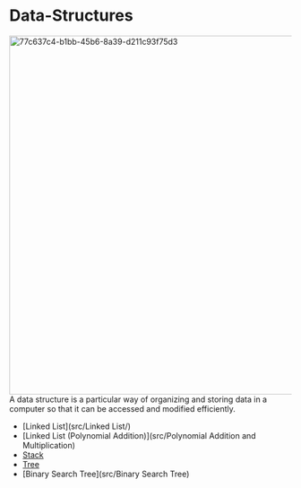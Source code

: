 # Data-Structures
<img width="640" alt="77c637c4-b1bb-45b6-8a39-d211c93f75d3" src="https://user-images.githubusercontent.com/113643274/234409311-eedb1f07-7a68-4baf-a622-8ec3b47849aa.png">
A data structure is a particular way of organizing and storing data in a computer so that it can
be accessed and modified efficiently.

* [Linked List](src/Linked List/)
* [Linked List (Polynomial Addition)](src/Polynomial Addition and Multiplication)
* [Stack](src/Stack)
* [Tree](src/Tree)
* [Binary Search Tree](src/Binary Search Tree)
